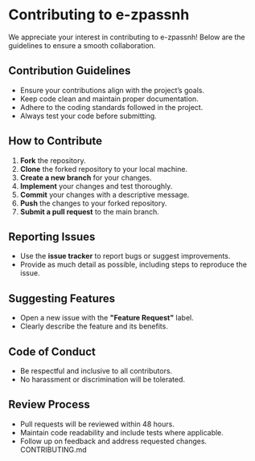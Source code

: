 # Contributing to e-zpassnh

We appreciate your interest in contributing to e-zpassnh! Below are the guidelines to ensure a smooth collaboration.

## Contribution Guidelines
- Ensure your contributions align with the project’s goals.
- Keep code clean and maintain proper documentation.
- Adhere to the coding standards followed in the project.
- Always test your code before submitting.

## How to Contribute
1. **Fork** the repository.
2. **Clone** the forked repository to your local machine.
3. **Create a new branch** for your changes.
4. **Implement** your changes and test thoroughly.
5. **Commit** your changes with a descriptive message.
6. **Push** the changes to your forked repository.
7. **Submit a pull request** to the main branch.

## Reporting Issues
- Use the **issue tracker** to report bugs or suggest improvements.
- Provide as much detail as possible, including steps to reproduce the issue.

## Suggesting Features
- Open a new issue with the **"Feature Request"** label.
- Clearly describe the feature and its benefits.

## Code of Conduct
- Be respectful and inclusive to all contributors.
- No harassment or discrimination will be tolerated.

## Review Process
- Pull requests will be reviewed within 48 hours.
- Maintain code readability and include tests where applicable.
- Follow up on feedback and address requested changes.
CONTRIBUTING.md

